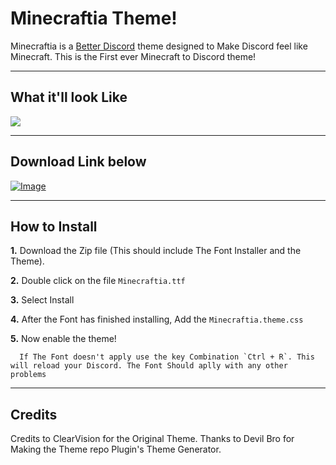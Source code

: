 # Minecraftia Theme!
Minecraftia is a [Better Discord](https://betterdiscord.net/home/) theme designed to Make Discord feel like Minecraft. This is the First ever Minecraft to Discord theme!
***
## What it'll look Like
<img src="https://github.com/ZaneDragonBorn/Minecraftia-BD-Theme/blob/master/Assets/Screenshot_11.jpg?raw=true">

***

## Download Link below
[![Image](https://github.com/ZaneDragonBorn/Minecraftia-BD-Theme/blob/master/Assets/download-button-new.png?raw=true)](https://www.dropbox.com/s/8x7cuyqro5kbgh8/Minecraftia%20Theme.zip?dl=1)

***

## How to Install

**1.** Download the Zip file (This should include The Font Installer and the Theme).

**2.** Double click on the file `Minecraftia.ttf`

**3.** Select Install

**4.** After the Font has finished installing, Add the `Minecraftia.theme.css`

**5.** Now enable the theme!
```
  If The Font doesn't apply use the key Combination `Ctrl + R`. This will reload your Discord. The Font Should aplly with any other problems
```
***
## Credits
Credits to ClearVision for the Original Theme.
Thanks to Devil Bro for Making the Theme repo Plugin's Theme Generator.
